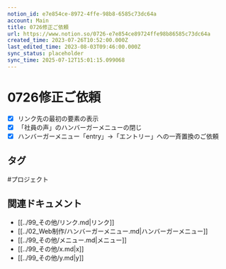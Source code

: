 ```yaml
---
notion_id: e7e854ce-8972-4ffe-98b8-6585c73dc64a
account: Main
title: 0726修正ご依頼
url: https://www.notion.so/0726-e7e854ce89724ffe98b86585c73dc64a
created_time: 2023-07-26T10:52:00.000Z
last_edited_time: 2023-08-03T09:46:00.000Z
sync_status: placeholder
sync_time: 2025-07-12T15:01:15.099068
---
```

# 0726修正ご依頼

- [x] リンク先の最初の要素の表示
- [x] 「社員の声」のハンバーガーメニューの閉じ
- [x] ハンバーガーメニュー「entry」→「エントリー」への一斉置換のご依頼

## タグ

#プロジェクト 

## 関連ドキュメント

- [[../99_その他/リンク.md|リンク]]
- [[../02_Web制作/ハンバーガーメニュー.md|ハンバーガーメニュー]]
- [[../99_その他/メニュー.md|メニュー]]
- [[../99_その他/x.md|x]]
- [[../99_その他/y.md|y]]
